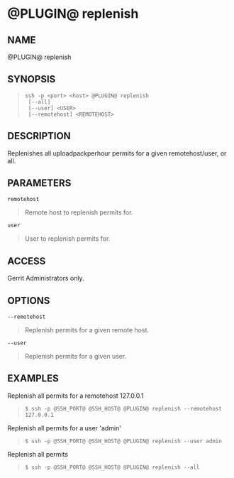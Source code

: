@PLUGIN@ replenish
======================

NAME
----
@PLUGIN@ replenish

SYNOPSIS
--------
>     ssh -p <port> <host> @PLUGIN@ replenish
>      [--all]
>      [--user] <USER>
>      [--remotehost] <REMOTEHOST>

DESCRIPTION
-----------
Replenishes all uploadpackperhour permits for a given remotehost/user, or all.

PARAMETERS
----------

`remotehost`
> Remote host to replenish permits for.

`user`
> User to replenish permits for.

ACCESS
------
Gerrit Administrators only.

OPTIONS
-------
`--remotehost`
> Replenish permits for a given remote host.

`--user`
> Replenish permits for a given user.

EXAMPLES
--------
Replenish all permits for a remotehost 127.0.0.1
>     $ ssh -p @SSH_PORT@ @SSH_HOST@ @PLUGIN@ replenish --remotehost 127.0.0.1

Replenish all permits for a user 'admin'
>     $ ssh -p @SSH_PORT@ @SSH_HOST@ @PLUGIN@ replenish --user admin

Replenish all permits
>     $ ssh -p @SSH_PORT@ @SSH_HOST@ @PLUGIN@ replenish --all
